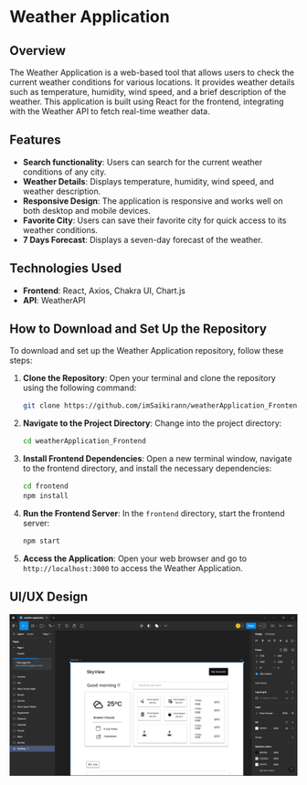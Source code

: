 # Weather Application

## Overview

The Weather Application is a web-based tool that allows users to check the current weather conditions for various locations. It provides weather details such as temperature, humidity, wind speed, and a brief description of the weather. This application is built using React for the frontend, integrating with the Weather API to fetch real-time weather data.

## Features

- **Search functionality**: Users can search for the current weather conditions of any city.
- **Weather Details**: Displays temperature, humidity, wind speed, and weather description.
- **Responsive Design**: The application is responsive and works well on both desktop and mobile devices.
- **Favorite City**: Users can save their favorite city for quick access to its weather conditions.
- **7 Days Forecast**: Displays a seven-day forecast of the weather.

## Technologies Used

- **Frontend**: React, Axios, Chakra UI, Chart.js
- **API**: WeatherAPI

## How to Download and Set Up the Repository

To download and set up the Weather Application repository, follow these steps:

1. **Clone the Repository**:
    Open your terminal and clone the repository using the following command:
    ```bash
    git clone https://github.com/imSaikirann/weatherApplication_Frontend
    ```

2. **Navigate to the Project Directory**:
    Change into the project directory:
    ```bash
    cd weatherApplication_Frontend
    ```

3. **Install Frontend Dependencies**:
    Open a new terminal window, navigate to the frontend directory, and install the necessary dependencies:
    ```bash
    cd frontend
    npm install
    ```

4. **Run the Frontend Server**:
    In the `frontend` directory, start the frontend server:
    ```bash
    npm start
    ```

5. **Access the Application**:
    Open your web browser and go to `http://localhost:3000` to access the Weather Application.

## UI/UX Design

![Weather Application UI/UX](public/uiux.png)
